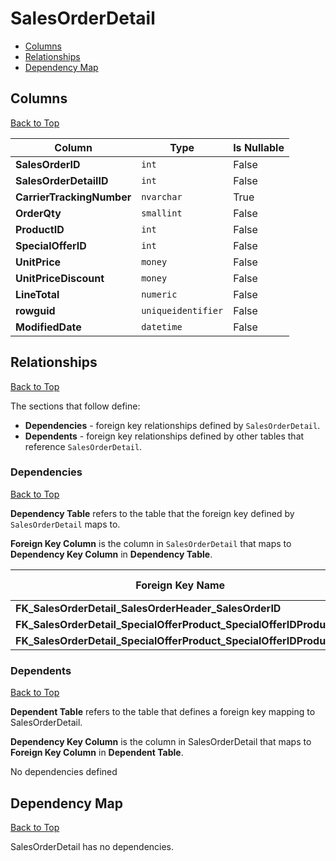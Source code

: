 # SalesOrderDetail

* [Columns](#columns)
* [Relationships](#relationships)
* [Dependency Map](#dependency-map)

## Columns
[Back to Top](#salesorderdetail)

Column | Type | Is Nullable
-------|------|------------
**SalesOrderID** | `int` | False
**SalesOrderDetailID** | `int` | False
**CarrierTrackingNumber** | `nvarchar` | True
**OrderQty** | `smallint` | False
**ProductID** | `int` | False
**SpecialOfferID** | `int` | False
**UnitPrice** | `money` | False
**UnitPriceDiscount** | `money` | False
**LineTotal** | `numeric` | False
**rowguid** | `uniqueidentifier` | False
**ModifiedDate** | `datetime` | False

## Relationships
[Back to Top](#salesorderdetail)


The sections that follow define:
* **Dependencies** - foreign key relationships defined by `SalesOrderDetail`.
* **Dependents** - foreign key relationships defined by other tables that reference `SalesOrderDetail`.

### Dependencies
[Back to Top](#salesorderdetail)

**Dependency Table** refers to the table that the foreign key defined by `SalesOrderDetail` maps to.

**Foreign Key Column** is the column in `SalesOrderDetail` that maps to **Dependency Key Column** in **Dependency Table**.

Foreign Key Name | Foreign Key Column | Dependency Table | Dependency Key Column
-----------------|--------------------|------------------|----------------------
**FK_SalesOrderDetail_SalesOrderHeader_SalesOrderID** | `SalesOrderID` | [SalesOrderHeader](./SalesOrderHeader.md) | `SalesOrderID`
**FK_SalesOrderDetail_SpecialOfferProduct_SpecialOfferIDProductID** | `SpecialOfferID` | [SpecialOfferProduct](./SpecialOfferProduct.md) | `SpecialOfferID`
**FK_SalesOrderDetail_SpecialOfferProduct_SpecialOfferIDProductID** | `ProductID` | [SpecialOfferProduct](./SpecialOfferProduct.md) | `ProductID`

### Dependents
[Back to Top](#salesorderdetail)

**Dependent Table** refers to the table that defines a foreign key mapping to SalesOrderDetail.

**Dependency Key Column** is the column in SalesOrderDetail that maps to **Foreign Key Column** in **Dependent Table**.

No dependencies defined

## Dependency Map
[Back to Top](#salesorderdetail)

SalesOrderDetail has no dependencies.
